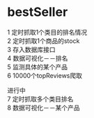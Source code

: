 # bestSeller

1 定时抓取1个类目的排名情况 <br>
2 定时抓取1个商品的stock<br>
3 存入数据库接口<br>
4 数据可视化－－排名<br>
5 监测具体的某个产品<br>
6 10000个topReviews爬取<br>

进行中<br>
7 定时抓取多个类目排名<br>
8 数据可视化－－某个产品<br>

